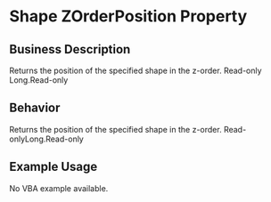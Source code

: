 # Shape ZOrderPosition Property

## Business Description
Returns the position of the specified shape in the z-order. Read-only Long.Read-only

## Behavior
Returns the position of the specified shape in the z-order. Read-onlyLong.Read-only

## Example Usage
No VBA example available.